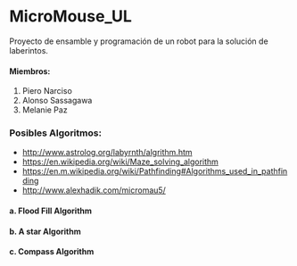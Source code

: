 # MicroMouse_UL
Proyecto de ensamble y programación de un robot para la solución de laberintos.

#### Miembros:
1. Piero Narciso
2. Alonso Sassagawa
3. Melanie Paz

### Posibles Algoritmos:
* http://www.astrolog.org/labyrnth/algrithm.htm
* https://en.wikipedia.org/wiki/Maze_solving_algorithm
* https://en.m.wikipedia.org/wiki/Pathfinding#Algorithms_used_in_pathfinding
* http://www.alexhadik.com/micromau5/
#### a. Flood Fill Algorithm
#### b. A star Algorithm
#### c. Compass Algorithm
